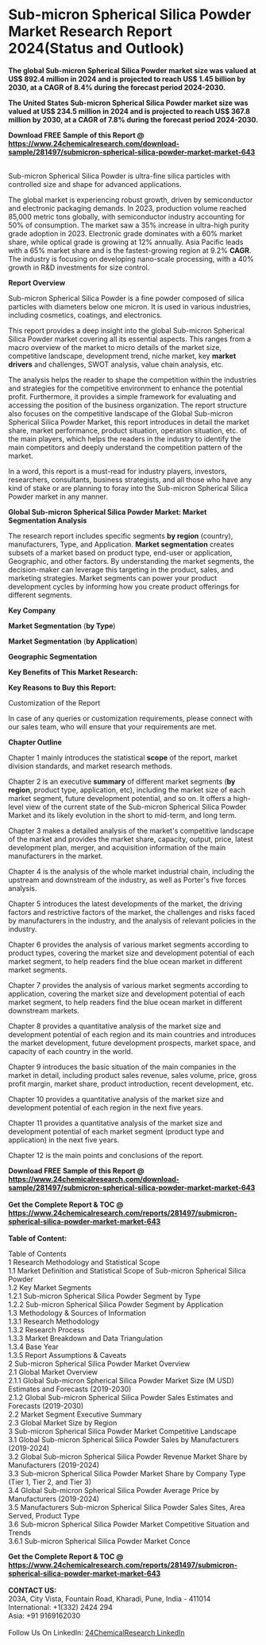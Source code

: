 <h1>Sub-micron Spherical Silica Powder Market Research Report 2024(Status and Outlook)</h1><p><strong>The global Sub-micron Spherical Silica Powder market size was valued at US$ 892.4 million in 2024 and is projected to reach US$ 1.45 billion by 2030, at a CAGR of 8.4% during the forecast period 2024-2030.</strong></p><p>
</p><p><strong>The United States Sub-micron Spherical Silica Powder market size was valued at US$ 234.5 million in 2024 and is projected to reach US$ 367.8 million by 2030, at a CAGR of 7.8% during the forecast period 2024-2030.</strong></p><div><b>Download FREE Sample of this Report @ 
            <a href="https://www.24chemicalresearch.com/download-sample/281497/submicron-spherical-silica-powder-market-market-643">
            https://www.24chemicalresearch.com/download-sample/281497/submicron-spherical-silica-powder-market-market-643</a></b></div><br><p>
</p><p>Sub-micron Spherical Silica Powder is ultra-fine silica particles with controlled size and shape for advanced applications.</p><p>
</p><p>The global market is experiencing robust growth, driven by semiconductor and electronic packaging demands. In 2023, production volume reached 85,000 metric tons globally, with semiconductor industry accounting for 50% of consumption. The market saw a 35% increase in ultra-high purity grade adoption in 2023. Electronic grade dominates with a 60% market share, while optical grade is growing at 12% annually. Asia Pacific leads with a 65% market share and is the fastest-growing region at 9.2% <strong>CAGR</strong>. The industry is focusing on developing nano-scale processing, with a 40% growth in R&amp;D investments for size control.</p><p>
</p><p><strong>Report Overview</strong></p><p>
</p><p></p><p>
</p><p>Sub-micron Spherical Silica Powder is a fine powder composed of silica particles with diameters below one micron. It is used in various industries, including cosmetics, coatings, and electronics.</p><p>
</p><p>This report provides a deep insight into the global Sub-micron Spherical Silica Powder market covering all its essential aspects. This ranges from a macro overview of the market to micro details of the market size, competitive landscape, development trend, niche market, key <strong>market drivers</strong> and challenges, SWOT analysis, value chain analysis, etc.</p><p>
</p><p>The analysis helps the reader to shape the competition within the industries and strategies for the competitive environment to enhance the potential profit. Furthermore, it provides a simple framework for evaluating and accessing the position of the business organization. The report structure also focuses on the competitive landscape of the Global Sub-micron Spherical Silica Powder Market, this report introduces in detail the market share, market performance, product situation, operation situation, etc. of the main players, which helps the readers in the industry to identify the main competitors and deeply understand the competition pattern of the market.</p><p>
</p><p>In a word, this report is a must-read for industry players, investors, researchers, consultants, business strategists, and all those who have any kind of stake or are planning to foray into the Sub-micron Spherical Silica Powder market in any manner.</p><p>
</p><p><strong>Global Sub-micron Spherical Silica Powder Market: Market Segmentation Analysis</strong></p><p>
</p><p>The research report includes specific segments <strong>by region</strong> (country), manufacturers, Type, and Application. <strong>Market segmentation</strong> creates subsets of a market based on product type, end-user or application, Geographic, and other factors. By understanding the market segments, the decision-maker can leverage this targeting in the product, sales, and marketing strategies. Market segments can power your product development cycles by informing how you create product offerings for different segments.</p><p>
<strong>Key Company</strong></p><p>
</p><p>
<strong>Market Segmentation</strong> (<strong>by Type</strong>)</p><p>
</p><p>
<strong>Market Segmentation</strong> (<strong>by Application</strong>)</p><p>
</p><p>
<strong>Geographic Segmentation</strong></p><p>
</p><p>
<strong>Key Benefits of This Market Research:</strong></p><p>
</p><p>
<strong>Key Reasons to Buy this Report:</strong></p><p>
</p><p>
</p><p>Customization of the Report</p><p>
</p><p>In case of any queries or customization requirements, please connect with our sales team, who will ensure that your requirements are met.</p><p>
</p><p><strong>Chapter Outline</strong></p><p>
</p><p>Chapter 1 mainly introduces the statistical <strong>scope</strong> of the report, market division standards, and market research methods.</p><p>
</p><p>Chapter 2 is an executive <strong>summary</strong> of different market segments (<strong>by region</strong>, product type, application, etc), including the market size of each market segment, future development potential, and so on. It offers a high-level view of the current state of the Sub-micron Spherical Silica Powder Market and its likely evolution in the short to mid-term, and long term.</p><p>
</p><p>Chapter 3 makes a detailed analysis of the market's competitive landscape of the market and provides the market share, capacity, output, price, latest development plan, merger, and acquisition information of the main manufacturers in the market.</p><p>
</p><p>Chapter 4 is the analysis of the whole market industrial chain, including the upstream and downstream of the industry, as well as Porter's five forces analysis.</p><p>
</p><p>Chapter 5 introduces the latest developments of the market, the driving factors and restrictive factors of the market, the challenges and risks faced by manufacturers in the industry, and the analysis of relevant policies in the industry.</p><p>
</p><p>Chapter 6 provides the analysis of various market segments according to product types, covering the market size and development potential of each market segment, to help readers find the blue ocean market in different market segments.</p><p>
</p><p>Chapter 7 provides the analysis of various market segments according to application, covering the market size and development potential of each market segment, to help readers find the blue ocean market in different downstream markets.</p><p>
</p><p>Chapter 8 provides a quantitative analysis of the market size and development potential of each region and its main countries and introduces the market development, future development prospects, market space, and capacity of each country in the world.</p><p>
</p><p>Chapter 9 introduces the basic situation of the main companies in the market in detail, including product sales revenue, sales volume, price, gross profit margin, market share, product introduction, recent development, etc.</p><p>
</p><p>Chapter 10 provides a quantitative analysis of the market size and development potential of each region in the next five years.</p><p>
</p><p>Chapter 11 provides a quantitative analysis of the market size and development potential of each market segment (product type and application) in the next five years.</p><p>
</p><p>Chapter 12 is the main points and conclusions of the report.</p><div><b>Download FREE Sample of this Report @ 
            <a href="https://www.24chemicalresearch.com/download-sample/281497/submicron-spherical-silica-powder-market-market-643">
            https://www.24chemicalresearch.com/download-sample/281497/submicron-spherical-silica-powder-market-market-643</a></b></div><br><div><b>Get the Complete Report & TOC @ 
            <a href="https://www.24chemicalresearch.com/reports/281497/submicron-spherical-silica-powder-market-market-643">
            https://www.24chemicalresearch.com/reports/281497/submicron-spherical-silica-powder-market-market-643</a></b></div><br>
            <b>Table of Content:</b><p>Table of Contents<br />
 1 Research Methodology and Statistical Scope<br />
 1.1 Market Definition and Statistical Scope of Sub-micron Spherical Silica Powder<br />
 1.2 Key Market Segments<br />
 1.2.1 Sub-micron Spherical Silica Powder Segment by Type<br />
 1.2.2 Sub-micron Spherical Silica Powder Segment by Application<br />
 1.3 Methodology & Sources of Information<br />
 1.3.1 Research Methodology<br />
 1.3.2 Research Process<br />
 1.3.3 Market Breakdown and Data Triangulation<br />
 1.3.4 Base Year<br />
 1.3.5 Report Assumptions & Caveats<br />
 2 Sub-micron Spherical Silica Powder Market Overview<br />
 2.1 Global Market Overview<br />
 2.1.1 Global Sub-micron Spherical Silica Powder Market Size (M USD) Estimates and Forecasts (2019-2030)<br />
 2.1.2 Global Sub-micron Spherical Silica Powder Sales Estimates and Forecasts (2019-2030)<br />
 2.2 Market Segment Executive Summary<br />
 2.3 Global Market Size by Region<br />
 3 Sub-micron Spherical Silica Powder Market Competitive Landscape<br />
 3.1 Global Sub-micron Spherical Silica Powder Sales by Manufacturers (2019-2024)<br />
 3.2 Global Sub-micron Spherical Silica Powder Revenue Market Share by Manufacturers (2019-2024)<br />
 3.3 Sub-micron Spherical Silica Powder Market Share by Company Type (Tier 1, Tier 2, and Tier 3)<br />
 3.4 Global Sub-micron Spherical Silica Powder Average Price by Manufacturers (2019-2024)<br />
 3.5 Manufacturers Sub-micron Spherical Silica Powder Sales Sites, Area Served, Product Type<br />
 3.6 Sub-micron Spherical Silica Powder Market Competitive Situation and Trends<br />
 3.6.1 Sub-micron Spherical Silica Powder Market Conce</p><div><b>Get the Complete Report & TOC @ 
            <a href="https://www.24chemicalresearch.com/reports/281497/submicron-spherical-silica-powder-market-market-643">
            https://www.24chemicalresearch.com/reports/281497/submicron-spherical-silica-powder-market-market-643</a></b></div><br><b>CONTACT US:</b><br>
            203A, City Vista, Fountain Road, Kharadi, Pune, India - 411014<br>
            International: +1(332) 2424 294<br>
            Asia: +91 9169162030 <br><br>
            Follow Us On LinkedIn: <a href="https://www.linkedin.com/company/24chemicalresearch/">24ChemicalResearch LinkedIn</a>
